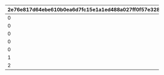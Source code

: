 |2e76e817d64ebe610b0ea6d7fc15e1a1ed488a027ff0f57e328dd3f4c13f79fd|b9d4ff8f509d42f043380f13087701bcc3ded4ac5aed62d4427677e6384272be|103002b6c20a8bb2d9bbfa418aa606dec9cc92f3fa940939f4f37b8dfc2a5414|f104142c0e4b2d5497c58f07f0d013ceaa00e00c524cffd469f0268aed576156|6b421e1b7e9b008998332953c047223c4d4838a7ef49246d6849d243567a15a8|89331571722aa4972994c0c883512d1486f0d975a82757797e82a0b23bc388ee|59371a34f09f5d96379156d648a33b14c0451734fd3410efe26103cbf46d0993|62a56b5cc4dbdb1c67ce2992113b9b5abfe1bef528d0b3df07ac84d1166f8625|
| --- | --- | --- | --- | --- | --- | --- | --- |
|0|5|1|100|1|10|80|0|
|0|25|1|101|1|10|90|0|
|0|0|1|200|2|10|80|0|
|0|180|0|300|4|0|80|0|
|0|0|0|400|3|0|100|0|
|1|1|0|500|5|0|100|500|
|2|2|0|510|5|0|130|500|